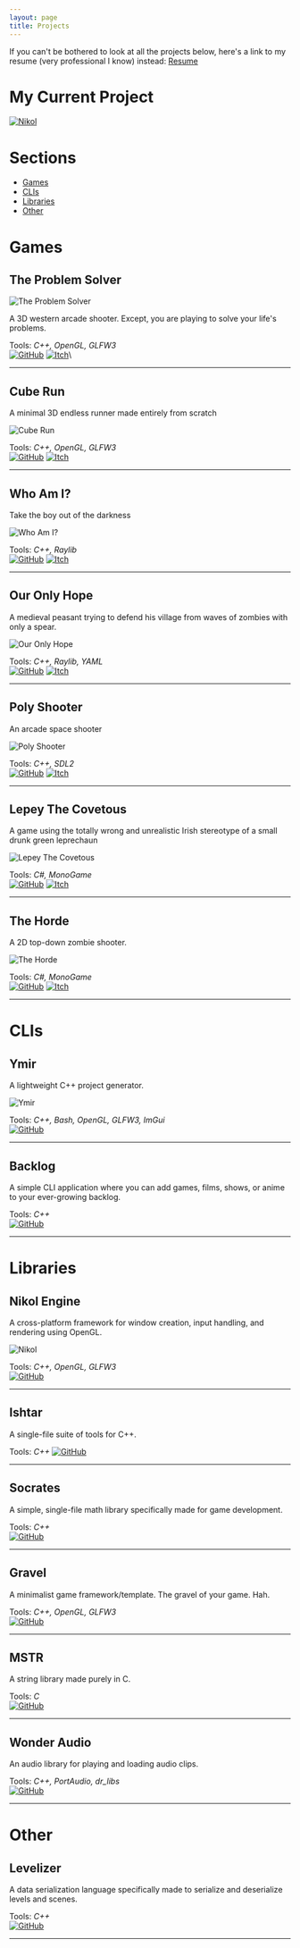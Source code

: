 ```yaml
---
layout: page
title: Projects
---
```


If you can't be bothered to look at all the projects below, here's a link to my resume (very professional I know) instead: [Resume](https://frodoalaska.github.io/assets/mohamedag_resume.pdf)  

# My Current Project
[![Nikol](https://frodoalaska.github.io/assets/img/screenshots/engine-thingy.gif)](#nikol-engine)

# Sections
- [Games](#games)           
- [CLIs](#clis)         
- [Libraries](#libraries)       
- [Other](#other)               

# Games

## **The Problem Solver**

![The Problem Solver](https://frodoalaska.github.io/assets/img/screenshots/tps.png)

A 3D western arcade shooter. Except, you are playing to solve your life's problems.

Tools: _C++, OpenGL, GLFW3_\
[![GitHub](https://frodoalaska.github.io/assets/img/icons/github_icon.png)](http://github.com/FrodoAlaska/TheProblemSolver) 
[![Itch](https://frodoalaska.github.io/assets/img/icons/itch_icon.png)](https://frodoalaska.itch.io/the-problem-solver)\
--- --- --- --- --- --- --- --- --- --- --- --- --- --- --- --- --- --- --- --- --- --- --- --- --- --- --- --- --- --- --- --- --- --- --- --- 

## **Cube Run**

A minimal 3D endless runner made entirely from scratch

![Cube Run](https://frodoalaska.github.io/assets/img/screenshots/cube_run.png)

Tools: _C++, OpenGL, GLFW3_\
[![GitHub](https://frodoalaska.github.io/assets/img/icons/github_icon.png)](http://github.com/FrodoAlaska/CubeRun)
[![Itch](https://frodoalaska.github.io/assets/img/icons/itch_icon.png)](https://frodoalaska.itch.io/cube-run)             
--- --- --- --- --- --- --- --- --- --- --- --- --- --- --- --- --- --- --- --- --- --- --- --- --- --- --- --- --- --- --- --- --- --- --- --- 

## **Who Am I?**

Take the boy out of the darkness

![Who Am I?](https://frodoalaska.github.io/assets/img/screenshots/who-am-i.png)

Tools: _C++, Raylib_\
[![GitHub](https://frodoalaska.github.io/assets/img/icons/github_icon.png)](http://github.com/FrodoAlaska/WhoAmI)
[![Itch](https://frodoalaska.github.io/assets/img/icons/itch_icon.png)](https://frodoalaska.itch.io/who-am-i)                 
--- --- --- --- --- --- --- --- --- --- --- --- --- --- --- --- --- --- --- --- --- --- --- --- --- --- --- --- --- --- --- --- --- --- --- --- 

## **Our Only Hope**

A medieval peasant trying to defend his village from waves of zombies with only a spear.

![Our Only Hope](https://frodoalaska.github.io/assets/img/screenshots/ooh.png)

Tools: _C++, Raylib, YAML_\
[![GitHub](https://frodoalaska.github.io/assets/img/icons/github_icon.png)](http://github.com/FrodoAlaska/OurOnlyHope)
[![Itch](https://frodoalaska.github.io/assets/img/icons/itch_icon.png)](https://frodoalaska.itch.io/our-only-hope)                    
--- --- --- --- --- --- --- --- --- --- --- --- --- --- --- --- --- --- --- --- --- --- --- --- --- --- --- --- --- --- --- --- --- --- --- --- 

## **Poly Shooter**

An arcade space shooter

![Poly Shooter](https://frodoalaska.github.io/assets/img/screenshots/poly-shooter.png)

Tools: _C++, SDL2_\
[![GitHub](https://frodoalaska.github.io/assets/img/icons/github_icon.png)](http://github.com/FrodoAlaska/PolyShooter)
[![Itch](https://frodoalaska.github.io/assets/img/icons/itch_icon.png)](https://frodoalaska.itch.io/poly-shooter)                     
--- --- --- --- --- --- --- --- --- --- --- --- --- --- --- --- --- --- --- --- --- --- --- --- --- --- --- --- --- --- --- --- --- --- --- --- 

## **Lepey The Covetous**

A game using the totally wrong and unrealistic Irish stereotype of a small drunk green leprechaun

![Lepey The Covetous](https://frodoalaska.github.io/assets/img/screenshots/lepey.png)

Tools: _C#, MonoGame_\
[![GitHub](https://frodoalaska.github.io/assets/img/icons/github_icon.png)](http://github.com/FrodoAlaska/LepeyTheCovetous)
[![Itch](https://frodoalaska.github.io/assets/img/icons/itch_icon.png)](https://frodoalaska.itch.io/lepey-the-covetous)           
--- --- --- --- --- --- --- --- --- --- --- --- --- --- --- --- --- --- --- --- --- --- --- --- --- --- --- --- --- --- --- --- --- --- --- --- 

## **The Horde**

A 2D top-down zombie shooter.

![The Horde](https://frodoalaska.github.io/assets/img/screenshots/horde.png)

Tools: _C#, MonoGame_\
[![GitHub](https://frodoalaska.github.io/assets/img/icons/github_icon.png)](http://github.com/FrodoAlaska/TheHorde)
[![Itch](https://frodoalaska.github.io/assets/img/icons/itch_icon.png)](https://frodoalaska.itch.io/the-horde)                
--- --- --- --- --- --- --- --- --- --- --- --- --- --- --- --- --- --- --- --- --- --- --- --- --- --- --- --- --- --- --- --- --- --- --- --- 

# CLIs 

## **Ymir**

A lightweight C++ project generator.

![Ymir](https://frodoalaska.github.io/assets/img/screenshots/ymir.png)

Tools: _C++, Bash, OpenGL, GLFW3, ImGui_\
[![GitHub](https://frodoalaska.github.io/assets/img/icons/github_icon.png)](http://github.com/FrodoAlaska/Ymir)                 
--- --- --- --- --- --- --- --- --- --- --- --- --- --- --- --- --- --- --- --- --- --- --- --- --- --- --- --- --- --- --- --- --- --- --- --- 

## **Backlog**

A simple CLI application where you can add games, films, shows, or anime to your ever-growing backlog.

Tools: _C++_\
[![GitHub](https://frodoalaska.github.io/assets/img/icons/github_icon.png)](http://github.com/FrodoAlaska/Backlog)                  
--- --- --- --- --- --- --- --- --- --- --- --- --- --- --- --- --- --- --- --- --- --- --- --- --- --- --- --- --- --- --- --- --- --- --- --- 

# Libraries 

## **Nikol Engine**
 
A cross-platform framework for window creation, input handling, and rendering using OpenGL.

![Nikol](https://frodoalaska.github.io/assets/img/screenshots/engine-thingy.gif)

Tools: _C++, OpenGL, GLFW3_ \
[![GitHub](https://frodoalaska.github.io/assets/img/icons/github_icon.png)](http://github.com/FrodoAlaska/Nikol) 
--- --- --- --- --- --- --- --- --- --- --- --- --- --- --- --- --- --- --- --- --- --- --- --- --- --- --- --- --- --- --- --- --- --- --- --- 

## **Ishtar**

A single-file suite of tools for C++.

Tools: _C++_
[![GitHub](https://frodoalaska.github.io/assets/img/icons/github_icon.png)](http://github.com/FrodoAlaska/Ishtar)                   
--- --- --- --- --- --- --- --- --- --- --- --- --- --- --- --- --- --- --- --- --- --- --- --- --- --- --- --- --- --- --- --- --- --- --- --- 

## **Socrates** 

A simple, single-file math library specifically made for game development.

Tools: _C++_\
[![GitHub](https://frodoalaska.github.io/assets/img/icons/github_icon.png)](http://github.com/FrodoAlaska/Socrates)                   
--- --- --- --- --- --- --- --- --- --- --- --- --- --- --- --- --- --- --- --- --- --- --- --- --- --- --- --- --- --- --- --- --- --- --- --- 

## **Gravel** 

A minimalist game framework/template. The gravel of your game. Hah.

Tools: _C++, OpenGL, GLFW3_\
[![GitHub](https://frodoalaska.github.io/assets/img/icons/github_icon.png)](http://github.com/FrodoAlaska/Gravel)                   
--- --- --- --- --- --- --- --- --- --- --- --- --- --- --- --- --- --- --- --- --- --- --- --- --- --- --- --- --- --- --- --- --- --- --- --- 

## **MSTR**

A string library made purely in C.

Tools: _C_\
[![GitHub](https://frodoalaska.github.io/assets/img/icons/github_icon.png)](http://github.com/FrodoAlaska/MSTR)                 
--- --- --- --- --- --- --- --- --- --- --- --- --- --- --- --- --- --- --- --- --- --- --- --- --- --- --- --- --- --- --- --- --- --- --- --- 

## **Wonder Audio**

An audio library for playing and loading audio clips.

Tools: _C++, PortAudio, dr_libs_\
[![GitHub](https://frodoalaska.github.io/assets/img/icons/github_icon.png)](http://github.com/FrodoAlaska/WonderAudio)                 
--- --- --- --- --- --- --- --- --- --- --- --- --- --- --- --- --- --- --- --- --- --- --- --- --- --- --- --- --- --- --- --- --- --- --- --- 

# Other

## **Levelizer** 

A data serialization language specifically made to serialize and deserialize levels and scenes.

Tools: _C++_\
[![GitHub](https://frodoalaska.github.io/assets/img/icons/github_icon.png)](http://github.com/FrodoAlaska/Levelizer)            
--- --- --- --- --- --- --- --- --- --- --- --- --- --- --- --- --- --- --- --- --- --- --- --- --- --- --- --- --- --- --- --- --- --- --- --- 
